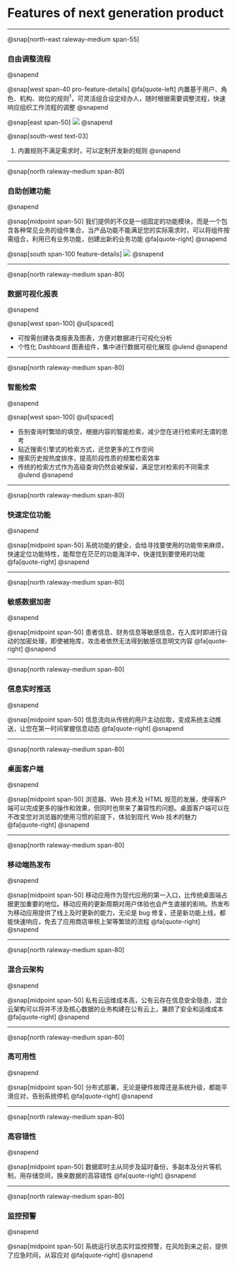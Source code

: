 # Features of next generation product

---

@snap[north-east raleway-medium span-55]
### 自由调整流程
@snapend

@snap[west span-40 pro-feature-details]
@fa[quote-left] 内置基于用户、角色、机构、岗位的规则<sup>1</sup>，可灵活组合设定经办人，随时根据需要调整流程，快速响应组织工作流程的调整
@snapend

@snap[east span-50]
![](https://flowable.com/wp-content/uploads/2018/07/flowable-case-modeler.svg)
@snapend

@snap[south-west text-03]
1. 内置规则不满足需求时，可以定制开发新的规则
@snapend

---

@snap[north raleway-medium span-80]
### 自助创建功能
@snapend

@snap[midpoint span-50]
我们提供的不仅是一组固定的功能模块，而是一个包含各种常见业务的组件集合，当产品功能不能满足您的实际需求时，可以将组件按需组合，利用已有业务功能，创建出新的业务功能 @fa[quote-right]
@snapend

@snap[south span-100 feature-details]
![](https://www.lego.com/portalskins/lego.com-css/1.0.0/assets/branding--products.5b3f57e594cec2e42a0aee4d0514fa52.jpg)
@snapend

---

@snap[north raleway-medium span-80]
### 数据可视化报表
@snapend

@snap[west span-100]
@ul[spaced]
- 可按需创建各类报表及图表，方便对数据进行可视化分析
- 个性化 Dashboard 图表组件，集中进行数据可视化展现
@ulend
@snapend

---

@snap[north raleway-medium span-80]
### 智能检索
@snapend

@snap[west span-100]
@ul[spaced]
- 告别查询时繁琐的填空，根据内容的智能检索，减少您在进行检索时无谓的思考
- 贴近搜索引擎式的检索方式，还您更多的工作空间
- 搜索历史按热度排序，提高阶段性质的频繁检索效率
- 传统的检索方式作为高级查询仍然会被保留，满足您对检索的不同需求
@ulend
@snapend

---

@snap[north raleway-medium span-80]
### 快速定位功能
@snapend

@snap[midpoint span-50]
系统功能的健全，会给寻找要使用的功能带来麻烦，快速定位功能特性，能帮您在茫茫的功能海洋中，快速找到要使用的功能 @fa[quote-right]
@snapend

---

@snap[north raleway-medium span-80]
### 敏感数据加密
@snapend

@snap[midpoint span-50]
患者信息、财务信息等敏感信息，在入库时即进行自动的加密处理，即使被拖库，攻击者依然无法得到敏感信息明文内容 @fa[quote-right]
@snapend

---

@snap[north raleway-medium span-80]
### 信息实时推送
@snapend

@snap[midpoint span-50]
信息流向从传统的用户主动拉取，变成系统主动推送，让您在第一时间掌握信息动态 @fa[quote-right]
@snapend

---

@snap[north raleway-medium span-80]
### 桌面客户端
@snapend

@snap[midpoint span-50]
浏览器、Web 技术及 HTML 规范的发展，使得客户端可以完成更多的操作和效果，但同时也带来了兼容性的问题。桌面客户端可以在不改变您对浏览器的使用习惯的前提下，体验到现代 Web 技术的魅力 @fa[quote-right]
@snapend

---

@snap[north raleway-medium span-80]
### 移动端热发布
@snapend

@snap[midpoint span-50]
移动应用作为现代应用的第一入口，比传统桌面端占据更加重要的地位。移动应用的更新周期对用户体验也会产生直接的影响。热发布为移动应用提供了线上及时更新的能力，无论是 bug 修复，还是新功能上线，都能快速响应，免去了应用商店审核上架等繁琐的流程 @fa[quote-right]
@snapend

---

@snap[north raleway-medium span-80]
### 混合云架构
@snapend

@snap[midpoint span-50]
私有云运维成本高，公有云存在信息安全隐患，混合云架构可以将并不涉及核心数据的业务构建在公有云上，兼顾了安全和运维成本 @fa[quote-right]
@snapend

---

@snap[north raleway-medium span-80]
### 高可用性
@snapend

@snap[midpoint span-50]
分布式部署，无论是硬件故障还是系统升级，都能平滑应对，告别系统停机 @fa[quote-right]
@snapend

---

@snap[north raleway-medium span-80]
### 高容错性
@snapend

@snap[midpoint span-50]
数据即时主从同步及延时备份，多副本及分片等机制，用存储空间，换来数据的高容错性 @fa[quote-right]
@snapend

---

@snap[north raleway-medium span-80]
### 监控预警
@snapend

@snap[midpoint span-50]
系统运行状态实时监控预警，在风险到来之前，提供了应急时间，从容应对 @fa[quote-right]
@snapend
